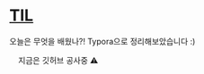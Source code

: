 # [TIL](https://www.notion.so/TIL-d43cb4d838b44c15b1b49ac402ffddbb) 
오늘은 무엇을 배웠나?! Typora으로 정리해보았습니다 :)

&nbsp;
&nbsp;
지금은 깃허브 공사중 ⚠️

